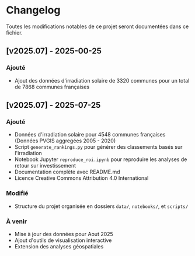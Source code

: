 # Changelog

Toutes les modifications notables de ce projet seront documentées dans ce fichier.

## [v2025.07] - 2025-00-25

### Ajouté
- Ajout des données d'irradiation solaire de 3320 communes pour un total de 7868 communes françaises

## [v2025.07] - 2025-07-25

### Ajouté
- Données d'irradiation solaire pour 4548 communes françaises (Données PVGIS aggregées 2005 - 2020)
- Script `generate_rankings.py` pour générer des classements basés sur l'irradiation
- Notebook Jupyter `reproduce_roi.ipynb` pour reproduire les analyses de retour sur investissement
- Documentation complète avec README.md
- Licence Creative Commons Attribution 4.0 International

### Modifié
- Structure du projet organisée en dossiers `data/`, `notebooks/`, et `scripts/`


### À venir
- Mise à jour des données pour Aout 2025
- Ajout d'outils de visualisation interactive
- Extension des analyses géospatiales

